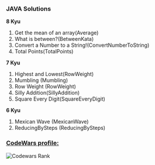 ### JAVA Solutions

<b>8 Kyu</b>
<ol>
  <li>Get the mean of an array(Average)</li>
  <li>What is between?(BetweenKata)</li>
  <li>Convert a Number to a String!(ConvertNumberToString)</li>
  <li>Total Points(TotalPoints)</li>
</ol>
<b>7 Kyu</b>
<ol>
  <li>Highest and Lowest(RowWeight)</li>
  <li>Mumbling (Mumbling)</li>
  <li>Row Weight (RowWeight)</li>
  <li>Silly Addition(SillyAddition)</li>
  <li>Square Every Digit(SquareEveryDigit)</li>
</ol>
<b>6 Kyu</b>
<ol>
  <li>Mexican Wave (MexicanWave)</li>
  <li>ReducingBySteps (ReducingBySteps)</li>
</ol>

### [CodeWars profile:](https://www.codewars.com/users/OvidioMiranda)

![Codewars Rank](https://www.codewars.com/users/OvidioMiranda/badges/large)




